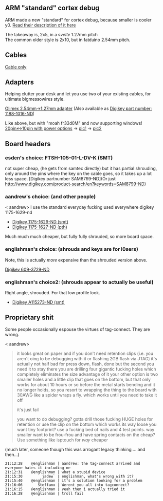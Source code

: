 ## ARM "standard" cortex debug
ARM made a new "standard" for cortex debug, because smaller is cooler y0. [Read their description of it here](http://infocenter.arm.com/help/topic/com.arm.doc.faqs/attached/13634/cortex_debug_connectors.pdf)

The takeaway is, 2x5, in a _svelte_ 1.27mm pitch  
The common older style is 2x10, but in fatduino 2.54mm pitch.

## Cables

[Cable only](http://microcontrollershop.com/product_info.php?products_id=4517)

## Adapters
Helping clutter your desk and let you use two of your existing cables,
for ultimate bigmessowires style.

[Olimex 2.54mm->1.27mm adapter](https://www.olimex.com/Products/ARM/JTAG/ARM-JTAG-20-10/) 
(Also available as [Digikey part number: 1188-1016-ND](http://www.digikey.com/product-search/en?keywords=1188-1016-ND))

Like above, but with "moah fr33d0M" and now supporting windows!
[20pin<->10pin with power options](https://www.oshpark.com/shared_projects/QoUhDy2L)
-> [pic1](http://i.imgur.com/GKRR3Rj.jpg)
-> [pic2](http://i.imgur.com/Y6XAAdP.jpg)


## Board headers

### esden's choice: FTSH-105-01-L-DV-K   (SMT)
not super cheap, (he gets from samtec directly) but it has partial 
shrouding, only around the pins where the key on the cable goes, so it
takes up a lot less space. 
[Digikey partnumber SAM8799-ND](Or just http://www.digikey.com/product-search/en?keywords=SAM8799-ND)

### aandrew's choice: (and other people)
< aandrew> I use the standard everyday fucking used everywhere digikey 1175-1629-nd

* [Digikey 1175-1629-ND (smt)](http://www.digikey.com/product-search/en?keywords=1175-1629-ND)
* [Digikey 1175-1627-ND (pth)](http://www.digikey.com/product-search/en?keywords=1175-1627-ND)

Much much much cheaper, but fully fully shrouded, so more board space.

### englishman's choice: (shrouds and keys are for l0sers)

Note, this is actually _more_ expensive than the shrouded version above.

[Digikey 609-3729-ND](http://www.digikey.com/product-detail/en/amphenol-fci/20021121-00010T4LF/609-3729-ND/2209075)

### englishman's choice2: (shrouds appear to actually be useful)
Right angle, shrouded.  For that low profile look.

* [Digikey A115273-ND (smt)](http://www.digikey.ca/product-detail/en/te-connectivity-amp-connectors/5-104895-1/A115273-ND/2259789)

## Proprietary shit

Some people occasionally espouse the virtues of tag-connect.  They are wrong.

< aandrew> 
> it looks great on paper and if you don't need retention clips (i.e. you aren't oing to be debugging
> with it or flashing 2GB flash via JTAG) it's actually not half bad for press down, flash, done
> but the second you need it to stay there you are drilling four gigantic fucking holes which
> completely eliminates the size advantage of it your other option is two smaller holes and a little
> clip that goes on the bottom, but that only works for about 10 hours or so before the metal
> starts bending and it no longer holds, so you resort to wrapping the thing to the board with 30AWG
> like a spider wraps a fly. which works until you need to take it off
> 
> it's just fail
>
> you want to do debugging? gotta drill those fucking HUGE holes for retention 
> or use the clip on the bottom which works its way loose
> you want tiny footprint? use a fucking bed of nails and 4 test points. way smaller
> want to be frou-frou and have spring contacts on the cheap? Use something like isptouch for *way* cheaper

(much later, someone though this was arrogant legacy thinking.... and then...)
```
21:12:28    @englishman | aandrew: the tag-connect arrived and everyone hates it including me
21:12:31    @englishman | what a stupid device
21:15:30         jadew` | englishman, what's wrong with it?
21:15:40    @englishman | it's a solution looking for a problem
21:16:06       Steffanx | Werent you all into tagconnect?
21:16:15    @englishman | yeah then i actually tried it
21:16:28    @englishman | troll fail
```

